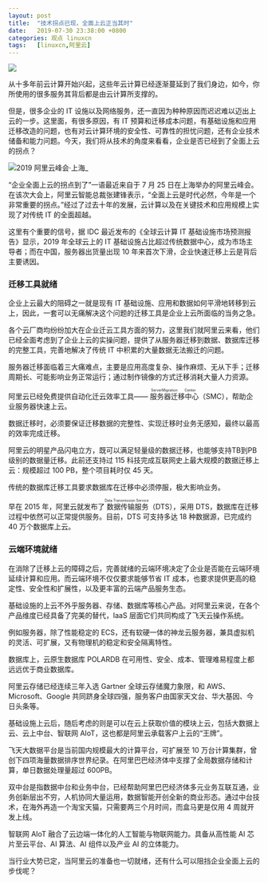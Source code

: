 ```yaml
---
layout: post
title:	"技术拐点已现，全面上云正当其时"
date:	2019-07-30 23:38:00 +0800 
categories:	观点 linuxcn 
tags:	[linuxcn,阿里云]
---
```



![](/Asserts/Images//attachment/album/201907/30/233312tpfxk7x85e7y2lel.jpg)


从十多年前云计算开始兴起，这些年云计算已经逐渐蔓延到了我们身边，如今，你所使用的很多服务其背后都是由云计算所支撑的。


但是，很多企业的 IT 设施以及网络服务，还一直因为种种原因而迟迟难以迈出上云的一步。这里面，有很多原因，有 IT 预算和迁移成本问题，有基础设施和应用迁移改造的问题，也有对云计算环境的安全性、可靠性的担忧问题，还有企业技术储备和能力问题。今天，我们将从技术的角度来看看，企业是否已经到了全面上云的拐点？


![2019 阿里云峰会·上海_](/Asserts/Images//attachment/album/201907/30/233342cz9h928yh991h38j.jpg)


“企业全面上云的拐点到了”一语最近来自于 7 月 25 日在上海举办的阿里云峰会。在该次大会上，阿里云智能总裁张建锋表示，“全面上云是时代必然，今年是一个非常重要的拐点。”经过了过去十年的发展，云计算以及在关键技术和应用规模上实现了对传统 IT 的全面超越。


这里有个重要的信号，据 IDC 最近发布的《全球云计算 IT 基础设施市场预测报告》显示，2019 年全球云上的 IT 基础设施占比超过传统数据中心，成为市场主导者；而在中国，服务器出货量出现 10 年来首次下滑，企业快速迁移上云是背后主要诱因。


### 迁移工具就绪


企业上云最大的阻碍之一就是现有 IT 基础设施、应用和数据如何平滑地转移到云上，因此，一套可以无痛解决这个问题的迁移工具是企业上云所面临的当务之急。


各个云厂商均纷纷加大在企业迁云工具方面的努力，这里我们就阿里云来看，他们已经全面考虑到了企业上云的实操问题，提供了从服务器迁移到数据、数据库迁移的完整工具，完善地解决了传统 IT 中积累的大量数据无法搬迁的问题。


服务器迁移面临着三大痛难点，主要是应用高度复杂、操作麻烦、无从下手；迁移周期长、可能影响业务正常运行；通过制作镜像的方式迁移消耗大量人力资源。


阿里云已经免费提供自动化迁云效率工具——<ruby> 服务器迁移中心 <rp>  （ </rp> <rt>  ServerMigration Center </rt> <rp>  ） </rp></ruby>（SMC），帮助企业服务器快速上云。


数据迁移时，必须要保证迁移数据的完整性、实现迁移时业务无感知，最终以最高的效率完成迁移。


阿里云的明星产品闪电立方，既可以满足轻量级的数据迁移，也能够支持TB到PB级别的数据量迁移。此前还支持过 115 科技完成互联网史上最大规模的数据迁移上云：规模超过 100 PB，整个项目耗时仅 45 天。


传统的数据库迁移工具要求数据库在迁移中必须停服，极大影响业务。


早在 2015 年，阿里云就发布了<ruby> 数据传输服务 <rp>  （ </rp> <rt>  Data Transmission Service </rt> <rp>  ） </rp></ruby>（DTS），采用 DTS，数据库在迁移过程中依然可以正常提供服务。目前，DTS 可支持多达 18 种数据源，已完成约 40 万个数据库上云。


### 云端环境就绪


在消除了迁移上云的障碍之后，完善就绪的云端环境决定了企业是否能在云端环境延续计算和应用。而云端环境不仅仅要求能够节省 IT 成本，也要求提供更高的稳定性、安全性和扩展性，以及更丰富的云端产品服务生态。


基础设施的上云不外乎服务器、存储、数据库等核心产品。对阿里云来说，在各个产品维度已经具备了完美的替代，IaaS 层面它们共同构成了飞天云操作系统。


例如服务器，除了性能稳定的 ECS，还有软硬一体的神龙云服务器，兼具虚拟机的灵活、可扩展，又有物理机的稳定和安全隔离特性。


数据库上，云原生数据库 POLARDB 在可用性、安全、成本、管理难易程度上都远远优于商业数据库。


阿里云存储已经连续三年入选 Gartner 全球云存储魔力象限，和 AWS、Microsoft、Google 共同跻身全球四强，服务客户由国家天文台、华大基因、今日头条等。


基础设施上云后，随后考虑的则是可以在云上获取价值的模块上云，包括大数据上云、云上中台、智联网 AIoT，这也都是阿里云承载客户上云的“王牌”。


飞天大数据平台是当前国内规模最大的计算平台，可扩展至 10 万台计算集群，曾创下四项海量数据排序世界纪录。在阿里巴巴经济体中支撑了全局数据存储和计算，单日数据处理量超过 600PB。


双中台是指数据中台和业务中台，已经帮助阿里巴巴经济体多元业务互联互通，业务创新层出不穷，人机协同大量运用，数据智能开创全新的商业形态。通过中台技术，在海外再造一个淘宝天猫，只需要两三个月时间，而盒马更是仅用 4 周就开发上线。


智联网 AIoT 融合了云边端一体化的人工智能与物联网能力。具备从高性能 AI 芯片至云平台、AI 算法、AI 组件以及产业 AI 的立体能力。


当行业大势已定，当阿里云的准备也一切就绪，还有什么可以阻挡企业全面上云的步伐呢？
